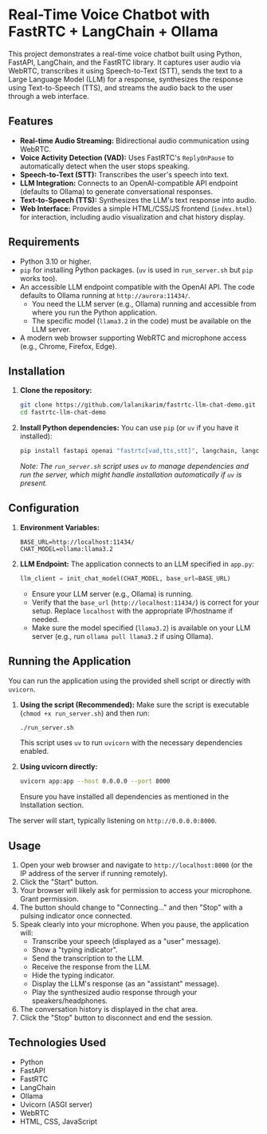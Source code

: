 # Real-Time Voice Chatbot with FastRTC + LangChain + Ollama

This project demonstrates a real-time voice chatbot built using Python, FastAPI, LangChain, and the FastRTC library. It captures user audio via WebRTC, transcribes it using Speech-to-Text (STT), sends the text to a Large Language Model (LLM) for a response, synthesizes the response using Text-to-Speech (TTS), and streams the audio back to the user through a web interface.

## Features

*   **Real-time Audio Streaming:** Bidirectional audio communication using WebRTC.
*   **Voice Activity Detection (VAD):** Uses FastRTC's `ReplyOnPause` to automatically detect when the user stops speaking.
*   **Speech-to-Text (STT):** Transcribes the user's speech into text.
*   **LLM Integration:** Connects to an OpenAI-compatible API endpoint (defaults to Ollama) to generate conversational responses.
*   **Text-to-Speech (TTS):** Synthesizes the LLM's text response into audio.
*   **Web Interface:** Provides a simple HTML/CSS/JS frontend (`index.html`) for interaction, including audio visualization and chat history display.

## Requirements

*   Python 3.10 or higher.
*   `pip` for installing Python packages. (`uv` is used in `run_server.sh` but `pip` works too).
*   An accessible LLM endpoint compatible with the OpenAI API. The code defaults to Ollama running at `http://aurora:11434/`.
    *   You need the LLM server (e.g., Ollama) running and accessible from where you run the Python application.
    *   The specific model (`llama3.2` in the code) must be available on the LLM server.
*   A modern web browser supporting WebRTC and microphone access (e.g., Chrome, Firefox, Edge).

## Installation

1.  **Clone the repository:**
    ```bash
    git clone https://github.com/lalanikarim/fastrtc-llm-chat-demo.git
    cd fastrtc-llm-chat-demo
    ```

2.  **Install Python dependencies:**
    You can use `pip` (or `uv` if you have it installed):
    ```bash
    pip install fastapi openai "fastrtc[vad,tts,stt]", langchain, langchain-ollama, python-dotenv uvicorn
    ```
    *Note: The `run_server.sh` script uses `uv` to manage dependencies and run the server, which might handle installation automatically if `uv` is present.*

## Configuration

1. **Environment Variables:**
    ```.env
    BASE_URL=http://localhost:11434/
    CHAT_MODEL=ollama:llama3.2

    ```

2. **LLM Endpoint:**
    The application connects to an LLM specified in `app.py`:
    ```python
    llm_client = init_chat_model(CHAT_MODEL, base_url=BASE_URL)
    ```
    *   Ensure your LLM server (e.g., Ollama) is running.
    *   Verify that the `base_url` (`http://localhost:11434/`) is correct for your setup. Replace `localhost` with the appropriate IP/hostname if needed.
    *   Make sure the model specified (`llama3.2`) is available on your LLM server (e.g., run `ollama pull llama3.2` if using Ollama).

## Running the Application

You can run the application using the provided shell script or directly with `uvicorn`.

1.  **Using the script (Recommended):**
    Make sure the script is executable (`chmod +x run_server.sh`) and then run:
    ```bash
    ./run_server.sh
    ```
    This script uses `uv` to run `uvicorn` with the necessary dependencies enabled.

2.  **Using uvicorn directly:**
    ```bash
    uvicorn app:app --host 0.0.0.0 --port 8000
    ```
    Ensure you have installed all dependencies as mentioned in the Installation section.

The server will start, typically listening on `http://0.0.0.0:8000`.

## Usage

1.  Open your web browser and navigate to `http://localhost:8000` (or the IP address of the server if running remotely).
2.  Click the "Start" button.
3.  Your browser will likely ask for permission to access your microphone. Grant permission.
4.  The button should change to "Connecting..." and then "Stop" with a pulsing indicator once connected.
5.  Speak clearly into your microphone. When you pause, the application will:
    *   Transcribe your speech (displayed as a "user" message).
    *   Show a "typing indicator".
    *   Send the transcription to the LLM.
    *   Receive the response from the LLM.
    *   Hide the typing indicator.
    *   Display the LLM's response (as an "assistant" message).
    *   Play the synthesized audio response through your speakers/headphones.
6.  The conversation history is displayed in the chat area.
7.  Click the "Stop" button to disconnect and end the session.

## Technologies Used

*   Python
*   FastAPI
*   FastRTC
*   LangChain
*   Ollama
*   Uvicorn (ASGI server)
*   WebRTC
*   HTML, CSS, JavaScript
